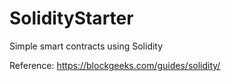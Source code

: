 # SolidityStarter
Simple smart contracts using Solidity 

Reference: https://blockgeeks.com/guides/solidity/ 
